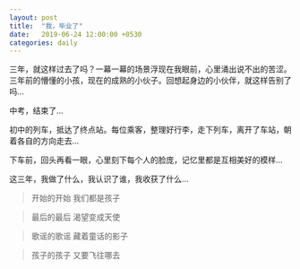 ```yaml
---
layout: post
title:  "我，毕业了"
date:   2019-06-24 12:00:00 +0530
categories: daily
---
```

三年，就这样过去了吗？一幕一幕的场景浮现在我眼前，心里涌出说不出的苦涩。三年前的懵懂的小孩，现在的成熟的小伙子。回想起身边的小伙伴，就这样告别了吗...

中考，结束了...

初中的列车，抵达了终点站。每位乘客，整理好行李，走下列车，离开了车站，朝着各自的方向走去...

下车前，回头再看一眼，心里刻下每个人的脸庞，记忆里都是互相美好的模样...

这三年，我做了什么，我认识了谁，我收获了什么...

> 开始的开始 我们都是孩子

> 最后的最后 渴望变成天使

> 歌谣的歌谣 藏着童话的影子

> 孩子的孩子 又要飞往哪去

